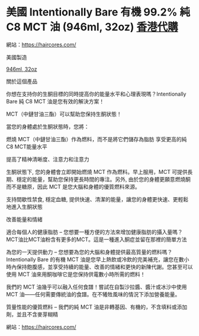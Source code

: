 # 美國 Intentionally Bare 有機 99.2% 純 C8 MCT 油 (946ml, 32oz)   [香港代購](https://haircores.com/)


網站：https://haircores.com/

美國製造

[946ml, 32oz](https://haircores.com/product/%e7%be%8e%e5%9c%8b-intentionally-bare-%e6%9c%89%e6%a9%9f-99-2-%e7%b4%94-c8-mct-%e6%b2%b9-946ml-32oz/)

關於這個產品

你想在支持你的生酮目標的同時提高你的能量水平和心理表現嗎？Intentionally Bare 純 C8 MCT 油是您有效的解決方案！

MCT（中鏈甘油三酯）可以幫助您保持生酮狀態！

當您的身體處於生酮狀態時，您將：

燃燒 MCT（中鏈甘油三酯）作為燃料，而不是將它們儲存為脂肪
享受更高的純 C8 MCT能量水平

提高了精神清晰度、注意力和注意力

生酮狀態下, 您的身體會立即開始燃燒 MCT 作為燃料。早上服用，MCT 可提供長期、穩定的能量，幫助您保持更長時間的專注。另外, 由於您的身體更願意燃燒酮而不是糖原，因此 MCT 是您大腦和身體的優質燃料來源。

支持間歇性禁食, 穩定血糖, 提供快速、清潔的能量，讓您的身體更快速、更輕鬆地進入生酮狀態

改善能量和情緒

適合每個人的健康脂肪 – 您想要一種方便的方法來增加健康脂肪的攝入量嗎？ MCT油比MCT油粉含有更多的MCT。這是一種進入酮症並留在那裡的簡單方法

為您的一天提供動力 – 您想要為您的大腦和身體提供最高質量的燃料嗎？ Intentionally Bare 的有機 MCT 油是您早上熱飲或冷飲的完美補充，讓您在數小時內保持飽腹感，並享受持續的能量、改善的情緒和更快的新陳代謝。您甚至可以使用 MCT 油來用酮咖啡它是您保持供電數小時所需的燃料！

我們的 MCT 油幾乎可以融入任何食譜！嘗試在自製沙拉醬、醬汁或冰沙中使用 MCT 油——任何需要傳統油的食譜。在不犧牲風味的情況下添加營養能量。

質量性能的優質燃料 – 我們的純 MCT 油是非轉基因、有機的，不含填料或添加劑，並且不含麥芽糊精

網站：https://haircores.com/
